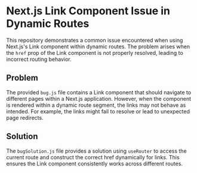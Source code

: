 # Next.js Link Component Issue in Dynamic Routes

This repository demonstrates a common issue encountered when using Next.js's Link component within dynamic routes. The problem arises when the `href` prop of the Link component is not properly resolved, leading to incorrect routing behavior.

## Problem

The provided `bug.js` file contains a Link component that should navigate to different pages within a Next.js application. However, when the component is rendered within a dynamic route segment, the links may not behave as intended. For example, the links might fail to resolve or lead to unexpected page redirects.

## Solution

The `bugSolution.js` file provides a solution using `useRouter` to access the current route and construct the correct href dynamically for links. This ensures the Link component consistently works across different routes.